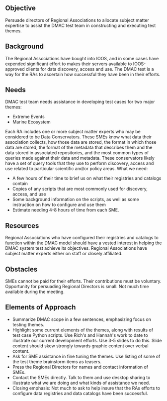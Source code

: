 ## Objective  
Persuade directors of Regional Associations to allocate subject matter expertise to assist the DMAC test team in constructing and executing test themes.

## Background
The Regional Associations have bought into IOOS, and in some cases have expended significant effort to makes their servers available to IOOS-approved clients for data discovery, access and use.  The DMAC test is a way for the RAs to ascertain how successful they have been in their efforts.  

## Needs
DMAC test team needs assistance in developing test cases for two major themes:
* Extreme Events
* Marine Ecosystem

Each RA includes one or more subject matter experts who may be considered to be Data Conservators. These SMEs know what data their association collects, how those data are stored, the format in which those data are stored, the format of the metadata that describes them and the data stored in associated repositories, and the most common types of queries made against their data and metadata.  These conservators likely have a set of query tools that they use to perform discovery, access and use related to particular scientific and/or policy areas.  What we need:

* A few hours of their time to brief us on what their registries and catalogs contain
* Copies of any scripts that are most commonly used for discovery, access, and use
* Some background information on the scripts, as well as some instruction on how to configure and use them
* Estimate needing 4-8 hours of time from each SME.


## Resources
Regional Associations who have configured their registries and catalogs to function within the DMAC model should have a vested interest in helping the DMAC system test achieve its objectives.  Regional Associations have subject matter experts either on staff or closely affiliated. 

## Obstacles
SMEs cannot be paid for their efforts.  Their contributions must be voluntary.
Opportunity for persuading Regional Directors is small.  Not much time available during the meeting.

## Elements of Approach
* Summarize DMAC scope in a few sentences, emphasizing focus on testing themes.
* Highlight some current elements of the themes, along with results of test case Python scripts.  Use Rich's and Hannah's work to date to illustrate our current development efforts. Use 3-5 slides to do this.  Slide content should skew strongly towards graphic content over verbal content.
* Ask for SME assistance in fine tuning the themes.  Use listing of some of the test theme brainstorm items as teasers.
* Press the Regional Directors for names and contact information of SMEs.
* Contact the SMEs directly.  Talk to them and use desktop sharing to illustrate what we are doing and what kinds of assistance we need.
* Closing emphasis:  Not much to ask to help insure that the RAs efforts to configure data registries and data catalogs have been successful.


